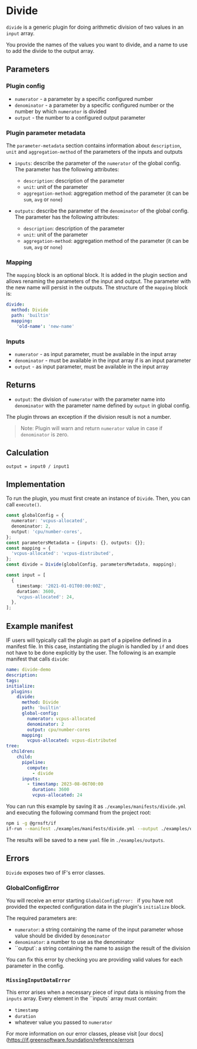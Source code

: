 # Divide

`divide` is a generic plugin for doing arithmetic division of two values in an `input` array.

You provide the names of the values you want to divide, and a name to use to add the divide to the output array.

## Parameters

### Plugin config

- `numerator` - a parameter by a specific configured number
- `denominator` - a parameter by a specific configured number or the number by which `numerator` is divided
- `output` - the number to a configured output parameter

### Plugin parameter metadata

The `parameter-metadata` section contains information about `description`, `unit` and `aggregation-method` of the parameters of the inputs and outputs

- `inputs`: describe the parameter of the `numerator` of the global config. The parameter has the following attributes:

  - `description`: description of the parameter
  - `unit`: unit of the parameter
  - `aggregation-method`: aggregation method of the parameter (it can be `sum`, `avg` or `none`)

- `outputs`: describe the parameter of the `denominator` of the global config. The parameter has the following attributes:

  - `description`: description of the parameter
  - `unit`: unit of the parameter
  - `aggregation-method`: aggregation method of the parameter (it can be `sum`, `avg` or `none`)

### Mapping

The `mapping` block is an optional block. It is added in the plugin section and allows renaming the parameters of the input and output. The parameter with the new name will persist in the outputs. The structure of the `mapping` block is:

```yaml
divide:
  method: Divide
  path: 'builtin'
  mapping:
    'old-name': 'new-name'
```

### Inputs

- `numerator` - as input parameter, must be available in the input array
- `denominator` - must be available in the input array if is an input parameter
- `output` - as input parameter, must be available in the input array

## Returns

- `output`: the division of `numerator` with the parameter name into `denominator` with the parameter name defined by `output` in global config.

The plugin throws an exception if the division result is not a number.

> Note: Plugin will warn and return `numerator` value in case if `denominator` is zero.

## Calculation

```pseudocode
output = input0 / input1
```

## Implementation

To run the plugin, you must first create an instance of `Divide`. Then, you can call `execute()`.

```typescript
const globalConfig = {
  numerator: 'vcpus-allocated',
  denominator: 2,
  output: 'cpu/number-cores',
};
const parametersMetadata = {inputs: {}, outputs: {}};
const mapping = {
  'vcpus-allocated': 'vcpus-distributed',
};
const divide = Divide(globalConfig, parametersMetadata, mapping);

const input = [
  {
    timestamp: '2021-01-01T00:00:00Z',
    duration: 3600,
    'vcpus-allocated': 24,
  },
];
```

## Example manifest

IF users will typically call the plugin as part of a pipeline defined in a manifest file. In this case, instantiating the plugin is handled by `if` and does not have to be done explicitly by the user. The following is an example manifest that calls `divide`:

```yaml
name: divide-demo
description:
tags:
initialize:
  plugins:
    divide:
      method: Divide
      path: 'builtin'
      global-config:
        numerator: vcpus-allocated
        denominator: 2
        output: cpu/number-cores
      mapping:
        vcpus-allocated: vcpus-distributed
tree:
  children:
    child:
      pipeline:
        compute:
          - divide
      inputs:
        - timestamp: 2023-08-06T00:00
          duration: 3600
          vcpus-allocated: 24
```

You can run this example by saving it as `./examples/manifests/divide.yml` and executing the following command from the project root:

```sh
npm i -g @grnsft/if
if-run --manifest ./examples/manifests/divide.yml --output ./examples/outputs/divide.yml
```

The results will be saved to a new `yaml` file in `./examples/outputs`.

## Errors

`Divide` exposes two of IF's error classes.

### GlobalConfigError

You will receive an error starting `GlobalConfigError: ` if you have not provided the expected configuration data in the plugin's `initialize` block.

The required parameters are:

- `numerator`: a string containing the name of the input parameter whose value should be divided by `denominator`
- `denominator`: a number to use as the denominator
- ``output`: a string containing the name to assign the result of the division

You can fix this error by checking you are providing valid values for each parameter in the config.

### `MissingInputDataError`

This error arises when a necessary piece of input data is missing from the `inputs` array.
Every element in the ``inputs` array must contain:

- `timestamp`
- `duration`
- whatever value you passed to `numerator`

For more information on our error classes, please visit [our docs](https://if.greensoftware.foundation/reference/errors
